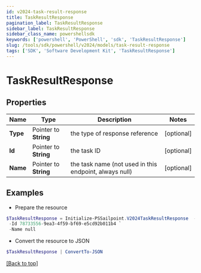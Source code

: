 ```yaml
---
id: v2024-task-result-response
title: TaskResultResponse
pagination_label: TaskResultResponse
sidebar_label: TaskResultResponse
sidebar_class_name: powershellsdk
keywords: ['powershell', 'PowerShell', 'sdk', 'TaskResultResponse'] 
slug: /tools/sdk/powershell/v2024/models/task-result-response
tags: ['SDK', 'Software Development Kit', 'TaskResultResponse']
---
```



# TaskResultResponse

## Properties

Name | Type | Description | Notes
------------ | ------------- | ------------- | -------------
**Type** |  Pointer to **String** | the type of response reference | [optional] 
**Id** |  Pointer to **String** | the task ID | [optional] 
**Name** |  Pointer to **String** | the task name (not used in this endpoint, always null) | [optional] 

## Examples

- Prepare the resource
```powershell
$TaskResultResponse = Initialize-PSSailpoint.V2024TaskResultResponse  -Type TASK_RESULT `
 -Id 78733556-9ea3-4f59-bf69-e5cd92b011b4 `
 -Name null
```

- Convert the resource to JSON
```powershell
$TaskResultResponse | ConvertTo-JSON
```


[[Back to top]](#) 

